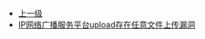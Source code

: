 * [上一级](docs/wy876_poc/)
* [IP网络广播服务平台upload存在任意文件上传漏洞](docs/wy876_poc/IP%E7%BD%91%E7%BB%9C%E5%B9%BF%E6%92%AD%E6%9C%8D%E5%8A%A1%E5%B9%B3%E5%8F%B0/IP%E7%BD%91%E7%BB%9C%E5%B9%BF%E6%92%AD%E6%9C%8D%E5%8A%A1%E5%B9%B3%E5%8F%B0upload%E5%AD%98%E5%9C%A8%E4%BB%BB%E6%84%8F%E6%96%87%E4%BB%B6%E4%B8%8A%E4%BC%A0%E6%BC%8F%E6%B4%9E.md)
